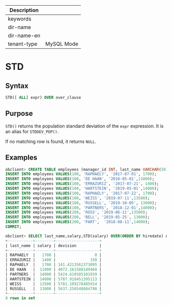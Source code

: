 | Description   |                 |
|---------------|-----------------|
| keywords      |                 |
| dir-name      |                 |
| dir-name-en   |                 |
| tenant-type   | MySQL Mode      |

# STD

## Syntax

```sql
STD([ ALL] expr) OVER over_clause
```

## Purpose

`STD()` returns the population standard deviation of the `expr` expression. It is an alias for `STDDEV_POP()`.

If no matching row is found, it returns `NULL`.

## Examples

```sql
obclient> CREATE TABLE employees (manager_id INT, last_name VARCHAR(50), hiredate VARCHAR(50), salary INT);
INSERT INTO employees VALUES(100, 'RAPHAELY', '2017-07-01', 1700);
INSERT INTO employees VALUES(100, 'DE HAAN', '2018-05-01',11000);      
INSERT INTO employees VALUES(100, 'ERRAZURIZ', '2017-07-21', 1400);
INSERT INTO employees VALUES(100, 'HARTSTEIN', '2019-05-01',14000);     
INSERT INTO employees VALUES(100, 'RAPHAELY', '2017-07-22', 1700);
INSERT INTO employees VALUES(100, 'WEISS', '2019-07-11',13500);     
INSERT INTO employees VALUES(100, 'RUSSELL', '2019-10-05', 13000);
INSERT INTO employees VALUES(100, 'PARTNERS', '2018-12-01',14000);     
INSERT INTO employees VALUES(200, 'ROSS', '2019-06-11',13500);     
INSERT INTO employees VALUES(200, 'BELL', '2019-05-25', 13000);
INSERT INTO employees VALUES(200, 'PART',  '2018-08-11',14000);   
COMMIT;

obclient> SELECT last_name,salary,STD(salary) OVER(ORDER BY hiredate) AS devision FROM employees WHERE manager_id = 100;
+-----------+--------+-------------------+
| last_name | salary | devision          |
+-----------+--------+-------------------+
| RAPHAELY  |   1700 |                 0 |
| ERRAZURIZ |   1400 |               150 |
| RAPHAELY  |   1700 | 141.4213562373095 |
| DE HAAN   |  11000 | 4072.161588149468 |
| PARTNERS  |  14000 | 5424.610585101939 |
| HARTSTEIN |  14000 | 5787.918451395113 |
| WEISS     |  13500 | 5781.109278485914 |
| RUSSELL   |  13000 | 5637.250548804798 |
+-----------+--------+-------------------+
8 rows in set
```

